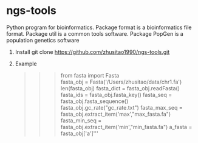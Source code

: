 # ngs-tools

Python program for bioinformatics. Package format is a bioinformatics file format. Package util is a common tools software. Package PopGen is a population genetics software

1. Install
   git clone https://github.com/zhusitao1990/ngs-tools.git

2. Example
   >>> from fasta import Fasta <br>
   >>> fasta_obj = Fasta('/Users/zhusitao/data/chr1.fa') <br>
   len(fasta_obj)
   fasta_dict = fasta_obj.readFasta()
   fasta_ids = fasta_obj.fasta_key()
   fasta_seq = fasta_obj.fasta_sequence()
   fasta_obj.gc_rate("gc_rate.txt")
   fasta_max_seq = fasta_obj.extract_item('max',"max_fasta.fa")
   fasta_min_seq = fasta_obj.extract_item('min',"min_fasta.fa")
   a_fasta = fasta_obj['a']'''

